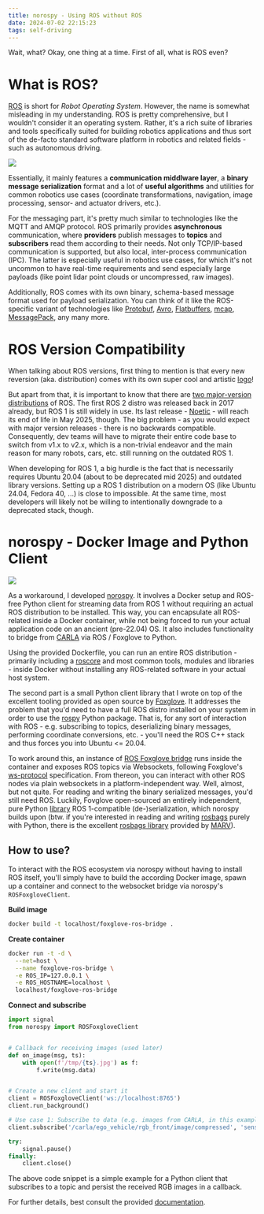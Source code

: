 ```yaml
---
title: norospy - Using ROS without ROS
date: 2024-07-02 22:15:23
tags: self-driving
---
```


Wait, what? Okay, one thing at a time. First of all, what is ROS even?

# What is ROS?

[ROS](https://wiki.ros.org) is short for _Robot Operating System_. However, the name is somewhat misleading in my understanding. ROS is pretty comprehensive, but I wouldn't consider it an operating system. Rather, it's a rich suite of libraries and tools specifically suited for building robotics applications and thus sort of the de-facto standard software platform in robotics and related fields - such as autonomous driving.

![](images/ros_logo.svg)

Essentially, it mainly features a **communication middlware layer**, a **binary message serialization** format and a lot of **useful algorithms** and utilities for common robotics use cases (coordinate transformations, navigation, image processing, sensor- and actuator drivers, etc.).

For the messaging part, it's pretty much similar to technologies like the MQTT and AMQP protocol. ROS primarily provides **asynchronous** communication, where **providers** publish messages to **topics** and **subscribers** read them according to their needs. Not only TCP/IP-based communication is supported, but also local, inter-process communication (IPC). The latter is especially useful in robotics use cases, for which it's not uncommon to have real-time requirements and send especially large payloads (like point lidar point clouds or uncompressed, raw images).

Additionally, ROS comes with its own binary, schema-based message format used for payload serialization. You can think of it like the ROS-specific variant of technologies like [Protobuf](https://protobuf.dev/), [Avro](https://avro.apache.org/), [Flatbuffers](https://flatbuffers.dev/), [mcap](https://mcap.dev), [MessagePack](https://msgpack.org/), any many more.

# ROS Version Compatibility
When talking about ROS versions, first thing to mention is that every new reversion (aka. distribution) comes with its own super cool and artistic [logo](https://wiki.ros.org/Distributions)!

But apart from that, it is important to know that there are [two major-version distributions](https://roboticsbackend.com/ros1-vs-ros2-practical-overview/) of ROS. The first ROS 2 distro was released back in 2017 already, but ROS 1 is still widely in use. Its last release - [Noetic](https://wiki.ros.org/noetic) - will reach its end of life in May 2025, though. The big problem - as you would expect with major version releases - there is no backwards compatible. Consequently, dev teams will have to migrate their entire code base to switch from v1.x to v2.x, which is a non-trivial endeavor and the main reason for many robots, cars, etc. still running on the outdated ROS 1.

When developing for ROS 1, a big hurdle is the fact that is necessarily requires Ubuntu 20.04 (about to be deprecated mid 2025) and outdated library versions. Setting up a ROS 1 distribution on a modern OS (like Ubuntu 24.04, Fedora 40, ...) is close to impossible. At the same time, most developers will likely not be willing to intentionally downgrade to a deprecated stack, though.

# norospy - Docker Image and Python Client
![](images/norospy_01.svg)

As a workaround, I developed [norospy](https://gitlab.kit.edu/kit/aifb/ATKS/public/norospy). It involves a Docker setup and ROS-free Python client for streaming data from ROS 1 without requiring an actual ROS distribution to be installed. This way, you can encapsulate all ROS-related inside a Docker container, while not being forced to run your actual application code on an ancient (pre-22.04) OS. It also includes functionality to bridge from [CARLA](https://carla.org) via ROS / Foxglove to Python.

Using the provided Dockerfile, you can run an entire ROS distribution - primarily including a [roscore](https://wiki.ros.org/roscore) and most common tools, modules and libraries - inside Docker without installing any ROS-related software in your actual host system.

The second part is a small Python client library that I wrote on top of the excellent tooling provided as open source by [Foxglove](https://foxglove.dev). It addresses the problem that you'd need to have a full ROS distro installed on your system in order to use the [rospy](https://wiki.ros.org/rospy) Python package. That is, for any sort of interaction with ROS - e.g. subscribing to topics, deserializing binary messages, performing coordinate conversions, etc. - you'll need the ROS C++ stack and thus forces you into Ubuntu <= 20.04.

To work around this, an instance of [ROS Foxglove bridge](https://docs.foxglove.dev/docs/connecting-to-data/ros-foxglove-bridge/) runs inside the container and exposes ROS topics via Websockets, following Foxglove's [ws-protocol](https://github.com/foxglove/ws-protocol) specification. From thereon, you can interact with other ROS nodes via plain websockets in a platform-independent way. Well, almost, but not quite. For reading and writing the binary serialized messages, you'd still need ROS. Luckily, Fovglove open-sourced an entirely independent, pure Python [library](https://pypi.org/project/mcap-ros1-support/) ROS 1-compatible (de-)serialization, which norospy builds upon (btw. if you're interested in reading and writing [rosbags](https://wiki.ros.org/rosbag) purely with Python, there is the excellent [rosbags library](https://pypi.org/project/rosbags/) provided by [MARV](https://gitlab.com/ternaris/marv-robotics)).

## How to use? 
To interact with the ROS ecosystem via norospy without having to install ROS itself, you'll simply have to build the according Docker image, spawn up a container and connect to the websocket bridge via norospy's `ROSFoxgloveClient`.

**Build image**
```bash
docker build -t localhost/foxglove-ros-bridge .
```

**Create container**
```bash
docker run -t -d \
  --net=host \
  --name foxglove-ros-bridge \
  -e ROS_IP=127.0.0.1 \
  -e ROS_HOSTNAME=localhost \
  localhost/foxglove-ros-bridge
```

**Connect and subscribe**
```python
import signal
from norospy import ROSFoxgloveClient


# Callback for receiving images (used later)
def on_image(msg, ts):
    with open(f'/tmp/{ts}.jpg') as f:
        f.write(msg.data)


# Create a new client and start it
client = ROSFoxgloveClient('ws://localhost:8765')
client.run_background()

# Use case 1: Subscribe to data (e.g. images from CARLA, in this example)
client.subscribe('/carla/ego_vehicle/rgb_front/image/compressed', 'sensor_msgs/CompressedImage', on_image)

try:
    signal.pause()
finally:
    client.close()
```

The above code snippet is a simple example for a Python client that subscribes to a topic and persist the received RGB images in a callback.

For further details, best consult the provided [documentation](https://gitlab.kit.edu/kit/aifb/ATKS/public/norospy/-/blob/main/README.md).